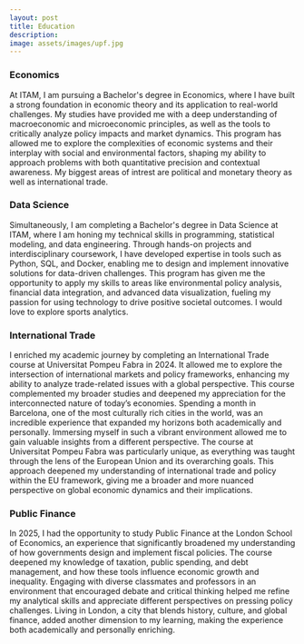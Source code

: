 ```yaml
---
layout: post
title: Education
description: 
image: assets/images/upf.jpg
---
```

<h3>Economics</h3>
<p>At ITAM, I am pursuing a Bachelor's degree in Economics, where I have built a strong foundation in economic theory and its application to real-world challenges. My studies have provided me with a deep understanding of macroeconomic and microeconomic principles, as well as the tools to critically analyze policy impacts and market dynamics. This program has allowed me to explore the complexities of economic systems and their interplay with social and environmental factors, shaping my ability to approach problems with both quantitative precision and contextual awareness. My biggest areas of intrest are political and monetary theory as well as international trade.</p>
<h3>Data Science</h3>
<p>Simultaneously, I am completing a Bachelor's degree in Data Science at ITAM, where I am honing my technical skills in programming, statistical modeling, and data engineering. Through hands-on projects and interdisciplinary coursework, I have developed expertise in tools such as Python, SQL, and Docker, enabling me to design and implement innovative solutions for data-driven challenges. This program has given me the opportunity to apply my skills to areas like environmental policy analysis, financial data integration, and advanced data visualization, fueling my passion for using technology to drive positive societal outcomes. I would love to explore sports analytics.</p>
<h3>International Trade</h3>
<p>I enriched my academic journey by completing an International Trade course at Universitat Pompeu Fabra in 2024. It allowed me to explore the intersection of international markets and policy frameworks, enhancing my ability to analyze trade-related issues with a global perspective. This course complemented my broader studies and deepened my appreciation for the interconnected nature of today’s economies. Spending a month in Barcelona, one of the most culturally rich cities in the world, was an incredible experience that expanded my horizons both academically and personally. Immersing myself in such a vibrant environment allowed me to gain valuable insights from a different perspective. The course at Universitat Pompeu Fabra was particularly unique, as everything was taught through the lens of the European Union and its overarching goals. This approach deepened my understanding of international trade and policy within the EU framework, giving me a broader and more nuanced perspective on global economic dynamics and their implications.</p>
<h3>Public Finance</h3>
<p>In 2025, I had the opportunity to study Public Finance at the London School of Economics, an experience that significantly broadened my understanding of how governments design and implement fiscal policies. The course deepened my knowledge of taxation, public spending, and debt management, and how these tools influence economic growth and inequality. Engaging with diverse classmates and professors in an environment that encouraged debate and critical thinking helped me refine my analytical skills and appreciate different perspectives on pressing policy challenges. Living in London, a city that blends history, culture, and global finance, added another dimension to my learning, making the experience both academically and personally enriching.</p>
